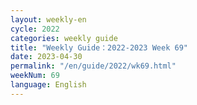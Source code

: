 ```yaml
---
layout: weekly-en
cycle: 2022
categories: weekly guide
title: "Weekly Guide：2022-2023 Week 69"
date: 2023-04-30
permalink: "/en/guide/2022/wk69.html"
weekNum: 69
language: English
---
```

